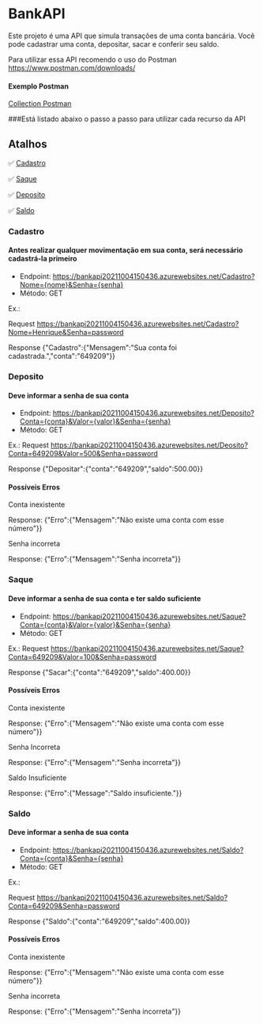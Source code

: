 # BankAPI

Este projeto é uma API que simula transações de uma conta bancária. Você pode cadastrar uma conta, depositar, sacar e conferir seu saldo.

Para utilizar essa API recomendo o uso do Postman
https://www.postman.com/downloads/

#### Exemplo Postman
[Collection Postman](https://github.com/Henrique-GF/Challenge-BankAPI/blob/master/BankAPI.postman_collection.json)


###Está listado abaixo o passo a passo para utilizar cada recurso da API

## Atalhos   

✅ [Cadastro](#cadastro)

✅ [Saque](#saque)

✅ [Deposito](#deposito)

✅ [Saldo](#saldo)

### Cadastro
#### Antes realizar qualquer movimentação em sua conta, será necessário cadastrá-la primeiro

* Endpoint: https://bankapi20211004150436.azurewebsites.net/Cadastro?Nome={nome}&Senha={senha}
* Método: GET

Ex.: 

Request
https://bankapi20211004150436.azurewebsites.net/Cadastro?Nome=Henrique&Senha=password

Response
{"Cadastro":{"Mensagem":"Sua conta foi cadastrada.","conta":"649209"}}



### Deposito
#### Deve informar a senha de sua conta

* Endpoint: https://bankapi20211004150436.azurewebsites.net/Deposito?Conta={conta}&Valor={valor}&Senha={senha}
* Método: GET

Ex.:
Request
https://bankapi20211004150436.azurewebsites.net/Deosito?Conta=649209&Valor=500&Senha=password

Response
{"Depositar":{"conta":"649209","saldo":500.00}}

#### Possíveis Erros

Conta inexistente

Response: {"Erro":{"Mensagem":"Não existe uma conta com esse número"}}

Senha incorreta

Response: {"Erro":{"Mensagem":"Senha incorreta"}}


### Saque
#### Deve informar a senha de sua conta e ter saldo suficiente

* Endpoint: https://bankapi20211004150436.azurewebsites.net/Saque?Conta={conta}&Valor={valor}&Senha={senha}
* Método: GET

Ex.:
Request
https://bankapi20211004150436.azurewebsites.net/Saque?Conta=649209&Valor=100&Senha=password

Response
{"Sacar":{"conta":"649209","saldo":400.00}}

#### Possíveis Erros

Conta inexistente

Response: {"Erro":{"Mensagem":"Não existe uma conta com esse número"}}

Senha Incorreta

Response: {"Erro":{"Mensagem":"Senha incorreta"}}

Saldo Insuficiente

Response: {"Erro":{"Message":"Saldo insuficiente."}}

### Saldo
#### Deve informar a senha de sua conta

* Endpoint: https://bankapi20211004150436.azurewebsites.net/Saldo?Conta={conta}&Senha={senha}
* Método: GET

Ex.:

Request
https://bankapi20211004150436.azurewebsites.net/Saldo?Conta=649209&Senha=password

Response
{"Saldo":{"conta":"649209","saldo":400.00}}

#### Possíveis Erros

Conta inexistente

Response: {"Erro":{"Mensagem":"Não existe uma conta com esse número"}}

Senha incorreta

Response: {"Erro":{"Mensagem":"Senha incorreta"}}
